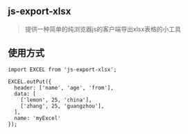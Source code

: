 
## js-export-xlsx

> 提供一种简单的纯浏览器js的客户端导出xlsx表格的小工具

## 使用方式

```
import EXCEL from 'js-export-xlsx';

EXCEL.outPut({
  header: ['name', 'age', 'from'],
  data: [
    ['lemon', 25, 'china'],
    ['zhang', 25, 'guangzhou'],
  ],
  name: 'myExcel'
});
```

